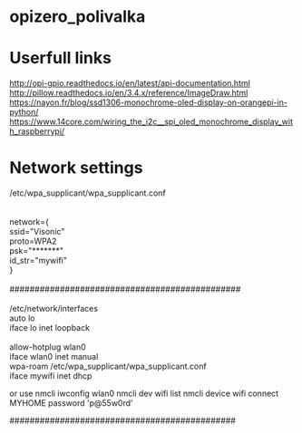 # opizero_polivalka

# Userfull links

http://opi-gpio.readthedocs.io/en/latest/api-documentation.html<br />
http://pillow.readthedocs.io/en/3.4.x/reference/ImageDraw.html<br />
https://nayon.fr/blog/ssd1306-monochrome-oled-display-on-orangepi-in-python/<br />
https://www.14core.com/wiring_the_i2c__spi_oled_monochrome_display_with_raspberrypi/<br />

# Network settings
/etc/wpa_supplicant/wpa_supplicant.conf<br />    
<br />
network={<br />
   ssid="Visonic"<br />
   proto=WPA2<br />
   psk="*******"<br />
   id_str="mywifi"<br />
}<br />
<br />
##############################################<br />
<br />
/etc/network/interfaces<br />
auto lo<br />
iface lo inet loopback<br />
<br />
allow-hotplug wlan0<br />
iface wlan0 inet manual<br />
wpa-roam /etc/wpa_supplicant/wpa_supplicant.conf <br />
iface mywifi inet dhcp<br />

or use nmcli
iwconfig wlan0
nmcli dev wifi list 
nmcli device wifi connect MYHOME password 'p@55w0rd'


#############################################<br />

